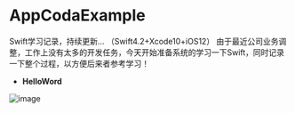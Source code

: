# AppCodaExample
Swift学习记录，持续更新… （Swift4.2+Xcode10+iOS12）
由于最近公司业务调整，工作上没有太多的开发任务，今天开始准备系统的学习一下Swift，同时记录一下整个过程，以方便后来者参考学习！
- **HelloWord**

![image](https://github.com/chengaojian/AppCodaExample/blob/master/gif/Hello%20World.gif)  

